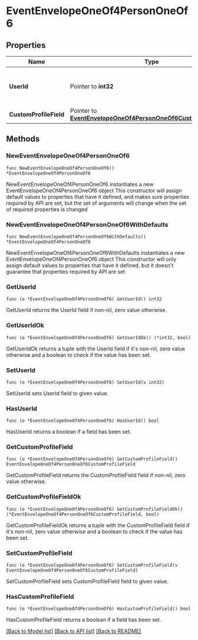 # EventEnvelopeOneOf4PersonOneOf6

## Properties

Name | Type | Description | Notes
------------ | ------------- | ------------- | -------------
**UserId** | Pointer to **int32** | The ID of the user affected by this change.  | [optional] 
**CustomProfileField** | Pointer to [**EventEnvelopeOneOf4PersonOneOf6CustomProfileField**](EventEnvelopeOneOf4PersonOneOf6CustomProfileField.md) |  | [optional] 

## Methods

### NewEventEnvelopeOneOf4PersonOneOf6

`func NewEventEnvelopeOneOf4PersonOneOf6() *EventEnvelopeOneOf4PersonOneOf6`

NewEventEnvelopeOneOf4PersonOneOf6 instantiates a new EventEnvelopeOneOf4PersonOneOf6 object
This constructor will assign default values to properties that have it defined,
and makes sure properties required by API are set, but the set of arguments
will change when the set of required properties is changed

### NewEventEnvelopeOneOf4PersonOneOf6WithDefaults

`func NewEventEnvelopeOneOf4PersonOneOf6WithDefaults() *EventEnvelopeOneOf4PersonOneOf6`

NewEventEnvelopeOneOf4PersonOneOf6WithDefaults instantiates a new EventEnvelopeOneOf4PersonOneOf6 object
This constructor will only assign default values to properties that have it defined,
but it doesn't guarantee that properties required by API are set

### GetUserId

`func (o *EventEnvelopeOneOf4PersonOneOf6) GetUserId() int32`

GetUserId returns the UserId field if non-nil, zero value otherwise.

### GetUserIdOk

`func (o *EventEnvelopeOneOf4PersonOneOf6) GetUserIdOk() (*int32, bool)`

GetUserIdOk returns a tuple with the UserId field if it's non-nil, zero value otherwise
and a boolean to check if the value has been set.

### SetUserId

`func (o *EventEnvelopeOneOf4PersonOneOf6) SetUserId(v int32)`

SetUserId sets UserId field to given value.

### HasUserId

`func (o *EventEnvelopeOneOf4PersonOneOf6) HasUserId() bool`

HasUserId returns a boolean if a field has been set.

### GetCustomProfileField

`func (o *EventEnvelopeOneOf4PersonOneOf6) GetCustomProfileField() EventEnvelopeOneOf4PersonOneOf6CustomProfileField`

GetCustomProfileField returns the CustomProfileField field if non-nil, zero value otherwise.

### GetCustomProfileFieldOk

`func (o *EventEnvelopeOneOf4PersonOneOf6) GetCustomProfileFieldOk() (*EventEnvelopeOneOf4PersonOneOf6CustomProfileField, bool)`

GetCustomProfileFieldOk returns a tuple with the CustomProfileField field if it's non-nil, zero value otherwise
and a boolean to check if the value has been set.

### SetCustomProfileField

`func (o *EventEnvelopeOneOf4PersonOneOf6) SetCustomProfileField(v EventEnvelopeOneOf4PersonOneOf6CustomProfileField)`

SetCustomProfileField sets CustomProfileField field to given value.

### HasCustomProfileField

`func (o *EventEnvelopeOneOf4PersonOneOf6) HasCustomProfileField() bool`

HasCustomProfileField returns a boolean if a field has been set.


[[Back to Model list]](../README.md#documentation-for-models) [[Back to API list]](../README.md#documentation-for-api-endpoints) [[Back to README]](../README.md)


